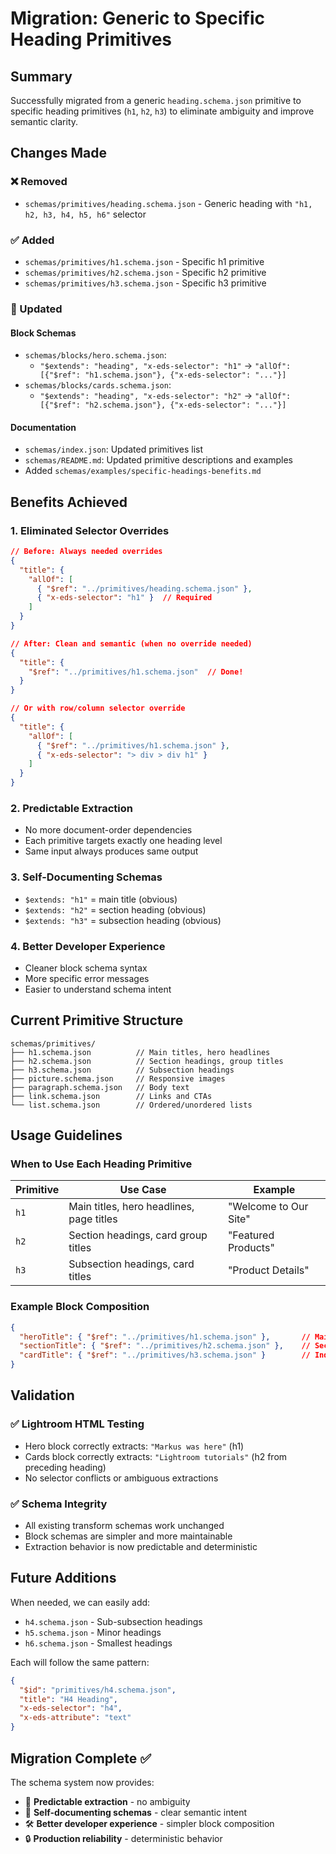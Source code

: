 # Migration: Generic to Specific Heading Primitives

## Summary

Successfully migrated from a generic `heading.schema.json` primitive to specific heading primitives (`h1`, `h2`, `h3`) to eliminate ambiguity and improve semantic clarity.

## Changes Made

### ❌ Removed
- `schemas/primitives/heading.schema.json` - Generic heading with `"h1, h2, h3, h4, h5, h6"` selector

### ✅ Added  
- `schemas/primitives/h1.schema.json` - Specific h1 primitive
- `schemas/primitives/h2.schema.json` - Specific h2 primitive  
- `schemas/primitives/h3.schema.json` - Specific h3 primitive

### 🔄 Updated

#### Block Schemas
- `schemas/blocks/hero.schema.json`: 
  - `"$extends": "heading", "x-eds-selector": "h1"` → `"allOf": [{"$ref": "h1.schema.json"}, {"x-eds-selector": "..."}]`
- `schemas/blocks/cards.schema.json`:
  - `"$extends": "heading", "x-eds-selector": "h2"` → `"allOf": [{"$ref": "h2.schema.json"}, {"x-eds-selector": "..."}]`

#### Documentation
- `schemas/index.json`: Updated primitives list
- `schemas/README.md`: Updated primitive descriptions and examples
- Added `schemas/examples/specific-headings-benefits.md`

## Benefits Achieved

### 1. **Eliminated Selector Overrides**
```json
// Before: Always needed overrides
{
  "title": {
    "allOf": [
      { "$ref": "../primitives/heading.schema.json" },
      { "x-eds-selector": "h1" }  // Required
    ]
  }
}

// After: Clean and semantic (when no override needed)
{
  "title": {
    "$ref": "../primitives/h1.schema.json"  // Done!
  }
}

// Or with row/column selector override
{
  "title": {
    "allOf": [
      { "$ref": "../primitives/h1.schema.json" },
      { "x-eds-selector": "> div > div h1" }
    ]
  }
}
```

### 2. **Predictable Extraction**
- No more document-order dependencies
- Each primitive targets exactly one heading level
- Same input always produces same output

### 3. **Self-Documenting Schemas**
- `$extends: "h1"` = main title (obvious)
- `$extends: "h2"` = section heading (obvious)  
- `$extends: "h3"` = subsection heading (obvious)

### 4. **Better Developer Experience**
- Cleaner block schema syntax
- More specific error messages
- Easier to understand schema intent

## Current Primitive Structure

```
schemas/primitives/
├── h1.schema.json          // Main titles, hero headlines
├── h2.schema.json          // Section headings, group titles
├── h3.schema.json          // Subsection headings
├── picture.schema.json     // Responsive images
├── paragraph.schema.json   // Body text
├── link.schema.json        // Links and CTAs
└── list.schema.json        // Ordered/unordered lists
```

## Usage Guidelines

### When to Use Each Heading Primitive

| Primitive | Use Case | Example |
|-----------|----------|---------|
| `h1` | Main titles, hero headlines, page titles | "Welcome to Our Site" |
| `h2` | Section headings, card group titles | "Featured Products" |
| `h3` | Subsection headings, card titles | "Product Details" |

### Example Block Composition
```json
{
  "heroTitle": { "$ref": "../primitives/h1.schema.json" },       // Main page title
  "sectionTitle": { "$ref": "../primitives/h2.schema.json" },    // Section heading
  "cardTitle": { "$ref": "../primitives/h3.schema.json" }        // Individual card title
}
```

## Validation

### ✅ Lightroom HTML Testing
- Hero block correctly extracts: `"Markus was here"` (h1)
- Cards block correctly extracts: `"Lightroom tutorials"` (h2 from preceding heading)
- No selector conflicts or ambiguous extractions

### ✅ Schema Integrity
- All existing transform schemas work unchanged
- Block schemas are simpler and more maintainable
- Extraction behavior is now predictable and deterministic

## Future Additions

When needed, we can easily add:
- `h4.schema.json` - Sub-subsection headings
- `h5.schema.json` - Minor headings  
- `h6.schema.json` - Smallest headings

Each will follow the same pattern:
```json
{
  "$id": "primitives/h4.schema.json",
  "title": "H4 Heading", 
  "x-eds-selector": "h4",
  "x-eds-attribute": "text"
}
```

## Migration Complete ✅

The schema system now provides:
- 🎯 **Predictable extraction** - no ambiguity
- 📝 **Self-documenting schemas** - clear semantic intent
- 🛠️ **Better developer experience** - simpler block composition
- 🔒 **Production reliability** - deterministic behavior 